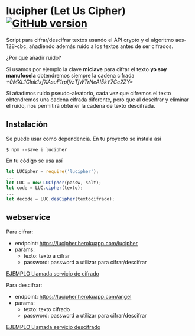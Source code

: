 # lucipher (Let Us Cipher) [![GitHub version](https://badge.fury.io/gh/manufosela%2Flucipher.svg)](https://badge.fury.io/gh/manufosela%2Flucipher)
Script para cifrar/descifrar textos usando el API crypto y el algoritmo aes-128-cbc, añadiendo además ruido a los textos antes de ser cifrados.

¿Por qué añadir ruido?

Si usamos por ejemplo la clave **miclave** para cifrar el texto **yo soy manufosela** obtendremos siempre la cadena cifrada *+0MXL1Clnk1xfXAsuF1rplf/zTjWTrNeAI5kY7Cc2ZY=*

Si añadimos ruido pseudo-aleatorio, cada vez que cifremos el texto obtendremos una cadena cifrada diferente, pero que al descifrar y eliminar el ruido, nos permitirá obtener la cadena de texto descifrada.

## Instalación

Se puede usar como dependencia. 
En tu proyecto se instala así
```
$ npm --save i lucipher
```

En tu código se usa así
```javascript
let LUCipher = require('lucipher');
...
let LUC = new LUCipher(passw, salt);
let code = LUC.cipher(texto);
...
let decode = LUC.desCipher(textocifrado);
```
## webservice

Para cifrar:
* endpoint: https://lucipher.herokuapp.com/lucipher
* params:
  * texto: texto a cifrar
  * password: password a utilizar para cifrar/descifrar
  
[EJEMPLO Llamada servicio de cifrado](https://lucipher.herokuapp.com/lucipher?texto=yo%20soy%20manufosela&password=unarosaounclave)

Para descifrar:
* endpoint: https://lucipher.herokuapp.com/angel
* params:
  * texto: texto cifrado
  * password: password a utilizar para cifrar/descifrar
  
[EJEMPLO Llamada servicio descifrado](https://lucipher.herokuapp.com/angel?texto=xTB9tFJxY42HEGPFatsW704YCaER1Cq0lijyTcfj8E2adi/MoEuyQTRJrm7ovo/z&password=unarosaounclave)

